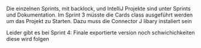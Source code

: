 Die einzelnen Sprints, mit backlock, und IntelliJ Projekte sind unter Sprints und Dokumentation.
Im Sprint 3 müsste die Cards class ausgeführt werden um das Projekt zu Starten. Dazu muss die Connector J libary instaliert sein

Leider gibt es bei Sprint 4: Finale exportierte version noch schwichichkeiten diese wird folgen 
